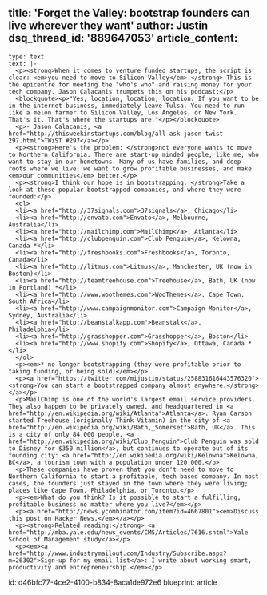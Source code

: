 title: 'Forget the Valley: bootstrap founders can live wherever they want'
author: Justin
dsq_thread_id: '889647053'
article_content:
  -
    type: text
    text: |-
      <p><strong>When it comes to venture funded startups, the script is clear: <em>you need to move to Silicon Valley</em>.</strong> This is the epicentre for meeting the "who's who" and raising money for your tech company. Jason Calacanis trumpets this on his podcast:</p>
      <blockquote><p>"Yes, location, location, location. If you want to be in the internet business, immediately leave Tulsa. You need to run like a melon farmer to Silicon Valley, Los Angeles, or New York. That's it. That's where the startups are."</p></blockquote>
      <p>- Jason Calacanis, <a href="http://thisweekinstartups.com/blog/all-ask-jason-twist-297.html">TWiST #297</a></p>
      <p><strong>Here's the problem: </strong>not everyone wants to move to Northern California. There are start-up minded people, like me, who want to stay in our hometowns. Many of us have families, and deep roots where we live; we want to grow profitable businesses, and make <em>our communities</em> better.</p>
      <p><strong>I think our hope is in bootstrapping. </strong>Take a look at these popular bootstrapped companies, and where they were founded:</p>
      <ol>
      <li><a href="http://37signals.com">37signals</a>, Chicago</li>
      <li><a href="http://envato.com">Envato</a>, Melbourne, Australia</li>
      <li><a href="http://mailchimp.com">MailChimp</a>, Atlanta</li>
      <li><a href="http://clubpenguin.com">Club Penguin</a>, Kelowna, Canada *</li>
      <li><a href="http://freshbooks.com">Freshbooks</a>, Toronto, Canada</li>
      <li><a href="http://litmus.com">Litmus</a>, Manchester, UK (now in Boston)</li>
      <li><a href="http://teamtreehouse.com">Treehouse</a>, Bath, UK (now in Portland) *</li>
      <li><a href="http://www.woothemes.com">WooThemes</a>, Cape Town, South Africa</li>
      <li><a href="http://www.campaignmonitor.com">Campaign Monitor</a>, Sydney, Australia</li>
      <li><a href="http://beanstalkapp.com">Beanstalk</a>, Philadelphia</li>
      <li><a href="http://grasshopper.com">Grasshopper</a>, Boston</li>
      <li><a href="http://www.shopify.com">Shopify</a>, Ottawa, Canada *</li>
      </ol>
      <p><em>* no longer bootstrapping (they were profitable prior to taking funding, or being sold)</em></p>
      <p><a href="https://twitter.com/mijustin/status/258831616443576320"><strong>You can start a bootstrapped company almost anywhere.</strong></a></p>
      <p>MailChimp is one of the world's largest email service providers. They also happen to be privately owned, and headquartered in <a href="http://en.wikipedia.org/wiki/Atlanta">Atlanta</a>. Ryan Carson started Treehouse (originally Think Vitamin) in the city of <a href="http://en.wikipedia.org/wiki/Bath,_Somerset">Bath, UK</a>. This is a city of only 84,000 people. <a href="http://en.wikipedia.org/wiki/Club_Penguin">Club Penguin was sold to Disney for $350 million</a>, but continues to operate out of its founding city: <a href="http://en.wikipedia.org/wiki/Kelowna">Kelowna, BC</a>, a tourism town with a population under 120,000.</p>
      <p>These companies have proven that you don't need to move to Northern California to start a profitable, tech based company. In most cases, the founders just stayed in the town where they were living; places like Cape Town, Philadelphia, or Toronto.</p>
      <p><em>What do you think? Is it possible to start a fulfilling, profitable business no matter where you live?</em></p>
      <p><a href="http://news.ycombinator.com/item?id=4667801"><em>Discuss this post on Hacker News.</em></a></p>
      <p><strong>Related reading:</strong> <a href="http://mba.yale.edu/news_events/CMS/Articles/7616.shtml">Yale School of Management study</a></p>
      <p><em><a href="http://www.industrymailout.com/Industry/Subscribe.aspx?m=26302">Sign-up for my email list</a>: I write about working smart, productivity and entrepreneurship.</em></p>
id: d46bfc77-4ce2-4100-b834-8aca1de972e6
blueprint: article
